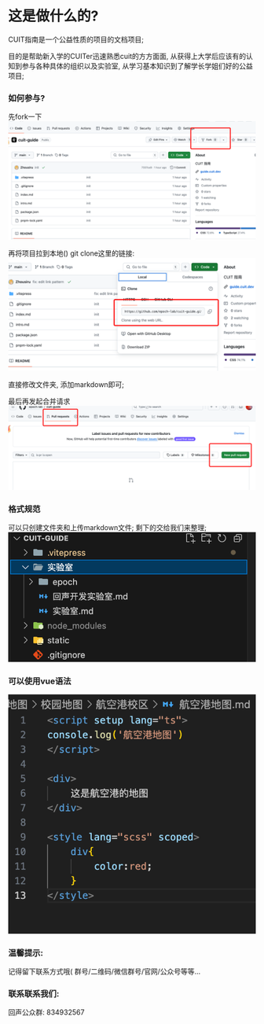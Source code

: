 # 这是做什么的?

CUIT指南是一个公益性质的项目的文档项目; 

目的是帮助新入学的CUITer迅速熟悉cuit的方方面面, 从获得上大学后应该有的认知到参与各种具体的组织以及实验室, 从学习基本知识到了解学长学姐们好的公益项目; 



### 如何参与? 
先fork一下
![如何参与](./static/fork.png)

再将项目拉到本地()
git clone这里的链接: 
![拉到本地](./static/clone.png)

直接修改文件夹, 添加markdown即可; 

最后再发起合并请求
![pr](./static/pr.png)

### 格式规范
可以只创建文件夹和上传markdown文件; 剩下的交给我们来整理; 
![alt text](./static/push.png)

### 可以使用vue语法
![vue](./static/vuelang.png)

### 温馨提示: 
记得留下联系方式哦(
    群号/二维码/微信群号/官网/公众号等等...

### 联系联系我们: 
回声公众群: 834932567
